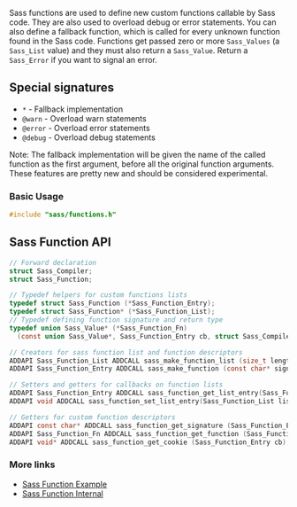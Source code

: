 Sass functions are used to define new custom functions callable by Sass code. They are also used to overload debug or error statements. You can also define a fallback function, which is called for every unknown function found in the Sass code. Functions get passed zero or more `Sass_Values` (a `Sass_List` value) and they must also return a `Sass_Value`. Return a `Sass_Error` if you want to signal an error.

## Special signatures

- `*` - Fallback implementation
- `@warn` - Overload warn statements
- `@error` - Overload error statements
- `@debug` - Overload debug statements

Note: The fallback implementation will be given the name of the called function as the first argument, before all the original function arguments. These features are pretty new and should be considered experimental.

### Basic Usage

```C
#include "sass/functions.h"
```

## Sass Function API

```C
// Forward declaration
struct Sass_Compiler;
struct Sass_Function;

// Typedef helpers for custom functions lists
typedef struct Sass_Function (*Sass_Function_Entry);
typedef struct Sass_Function* (*Sass_Function_List);
// Typedef defining function signature and return type
typedef union Sass_Value* (*Sass_Function_Fn)
  (const union Sass_Value*, Sass_Function_Entry cb, struct Sass_Compiler* compiler);

// Creators for sass function list and function descriptors
ADDAPI Sass_Function_List ADDCALL sass_make_function_list (size_t length);
ADDAPI Sass_Function_Entry ADDCALL sass_make_function (const char* signature, Sass_Function_Fn cb, void* cookie);

// Setters and getters for callbacks on function lists
ADDAPI Sass_Function_Entry ADDCALL sass_function_get_list_entry(Sass_Function_List list, size_t pos);
ADDAPI void ADDCALL sass_function_set_list_entry(Sass_Function_List list, size_t pos, Sass_Function_Entry cb);

// Getters for custom function descriptors
ADDAPI const char* ADDCALL sass_function_get_signature (Sass_Function_Entry cb);
ADDAPI Sass_Function_Fn ADDCALL sass_function_get_function (Sass_Function_Entry cb);
ADDAPI void* ADDCALL sass_function_get_cookie (Sass_Function_Entry cb);
```

### More links

- [Sass Function Example](api-function-example.md)
- [Sass Function Internal](api-function-internal.md)

